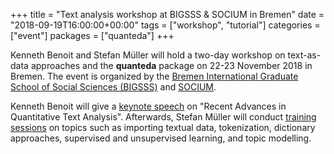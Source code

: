 +++
title = "Text analysis workshop at BIGSSS & SOCIUM in Bremen"
date = "2018-09-19T16:00:00+00:00"
tags = ["workshop", "tutorial"]
categories = ["event"]
packages = ["quanteda"]
+++

Kenneth Benoit and Stefan Müller will hold a two-day workshop on text-as-data approaches and the **quanteda** package on 22-23 November 2018 in Bremen. The event is organized by the [Bremen International Graduate School of Social Sciences (BIGSSS)](https://www.bigsss-bremen.de) and [SOCIUM](http://www.socium.uni-bremen.de/home/en/). 

Kenneth Benoit will give a [keynote speech](https://www.bigsss-bremen.de/about/events/detail?id=166) on "Recent Advances in Quantitative Text Analysis". Afterwards, Stefan Müller will conduct [training sessions](https://www.bigsss-bremen.de/about/events/detail?id=168) on topics such as importing textual data, tokenization, dictionary approaches, supervised and unsupervised learning, and topic modelling.
